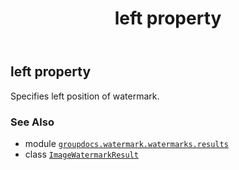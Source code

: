 ﻿---
title: left property
second_title: GroupDocs.Watermark for Python via .NET API References
description: 
type: docs
url: /python-net/groupdocs.watermark.watermarks.results/imagewatermarkresult/left/
is_root: false
weight: 50
---

## left property


Specifies left position of watermark.

### See Also
* module [`groupdocs.watermark.watermarks.results`](../../)
* class [`ImageWatermarkResult`](/watermark/python-net/groupdocs.watermark.watermarks.results/imagewatermarkresult)
